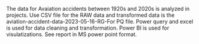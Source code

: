 The data for Avaiation accidents between 1920s and 2020s is analyzed in projects. 
Use CSV file for the RAW data and transformed data is the aviation-accident-data-2023-05-16-RG-For PQ file.
Power query and excel is used for data cleaning and transformation.
Power BI is used for visulatizations.
See report in MS power point format.

